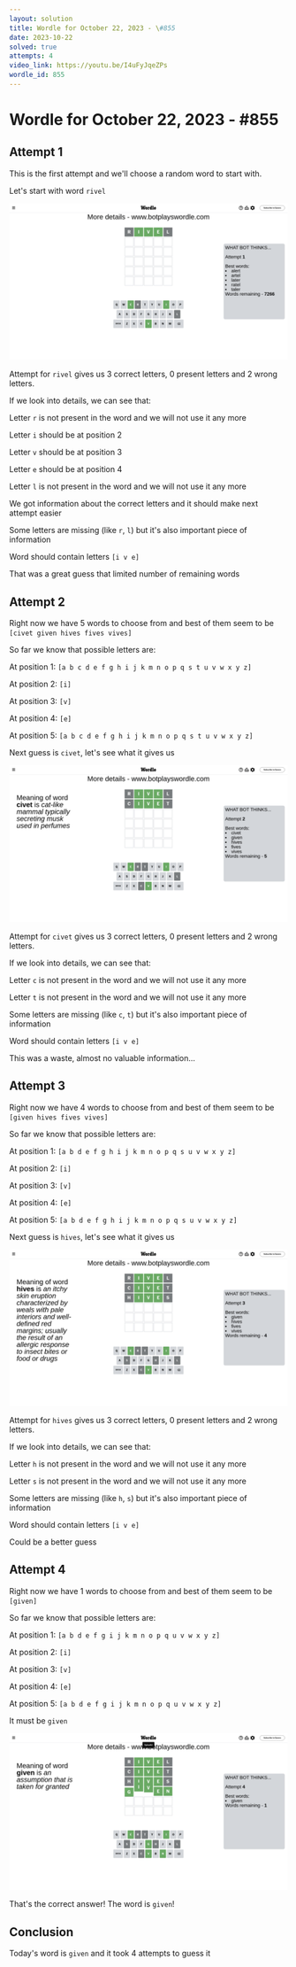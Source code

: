 ```yaml
---
layout: solution
title: Wordle for October 22, 2023 - \#855
date: 2023-10-22
solved: true
attempts: 4
video_link: https://youtu.be/I4uFyJqeZPs
wordle_id: 855
---
```


# Wordle for October 22, 2023 - \#855

## Attempt 1

This is the first attempt and we'll choose a random word to start with.

Let's start with word `rivel`

![Attempt 1](2023-10-22/attempt-1.png)

Attempt for `rivel` gives us 3 correct letters, 0 present letters and 2 wrong letters.

If we look into details, we can see that:

Letter `r` is not present in the word and we will not use it any more

Letter `i` should be at position 2

Letter `v` should be at position 3

Letter `e` should be at position 4

Letter `l` is not present in the word and we will not use it any more

We got information about the correct letters and it should make next attempt easier

Some letters are missing (like `r`, `l`) but it's also important piece of information

Word should contain letters `[i v e]`

That was a great guess that limited number of remaining words



## Attempt 2

Right now we have 5 words to choose from and best of them seem to be `[civet given hives fives vives]`

So far we know that possible letters are:

At position 1: `[a b c d e f g h i j k m n o p q s t u v w x y z]`

At position 2: `[i]`

At position 3: `[v]`

At position 4: `[e]`

At position 5: `[a b c d e f g h i j k m n o p q s t u v w x y z]`

Next guess is `civet`, let's see what it gives us

![Attempt 2](2023-10-22/attempt-2.png)

Attempt for `civet` gives us 3 correct letters, 0 present letters and 2 wrong letters.

If we look into details, we can see that:

Letter `c` is not present in the word and we will not use it any more

Letter `t` is not present in the word and we will not use it any more

Some letters are missing (like `c`, `t`) but it's also important piece of information

Word should contain letters `[i v e]`

This was a waste, almost no valuable information...



## Attempt 3

Right now we have 4 words to choose from and best of them seem to be `[given hives fives vives]`

So far we know that possible letters are:

At position 1: `[a b d e f g h i j k m n o p q s u v w x y z]`

At position 2: `[i]`

At position 3: `[v]`

At position 4: `[e]`

At position 5: `[a b d e f g h i j k m n o p q s u v w x y z]`

Next guess is `hives`, let's see what it gives us

![Attempt 3](2023-10-22/attempt-3.png)

Attempt for `hives` gives us 3 correct letters, 0 present letters and 2 wrong letters.

If we look into details, we can see that:

Letter `h` is not present in the word and we will not use it any more

Letter `s` is not present in the word and we will not use it any more

Some letters are missing (like `h`, `s`) but it's also important piece of information

Word should contain letters `[i v e]`

Could be a better guess



## Attempt 4

Right now we have 1 words to choose from and best of them seem to be `[given]`

So far we know that possible letters are:

At position 1: `[a b d e f g i j k m n o p q u v w x y z]`

At position 2: `[i]`

At position 3: `[v]`

At position 4: `[e]`

At position 5: `[a b d e f g i j k m n o p q u v w x y z]`

It must be `given`

![Attempt 4](2023-10-22/attempt-4.png)

That's the correct answer! The word is `given`!

## Conclusion

Today's word is `given` and it took 4 attempts to guess it

